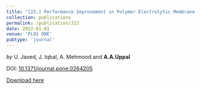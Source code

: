 ```yaml
---
title: "[23.] Performance Improvement in Polymer Electrolytic Membrane Fuel Cell based on Nonlinear Control Strategies--A Comprehensive Study"
collection: publications
permalink: /publication/J23
date: 2022-01-01
venue: 'PLOS ONE'
pubtype: 'journal'
---
```

*by* U. Javed, J. Iqbal, A. Mehmood and **A.A.Uppal** 

DOI: [10.1371/journal.pone.0264205](https://doi.org/10.1371/journal.pone.0264205)

[Download here](https://aauppal.github.io/files/J23.pdf)
